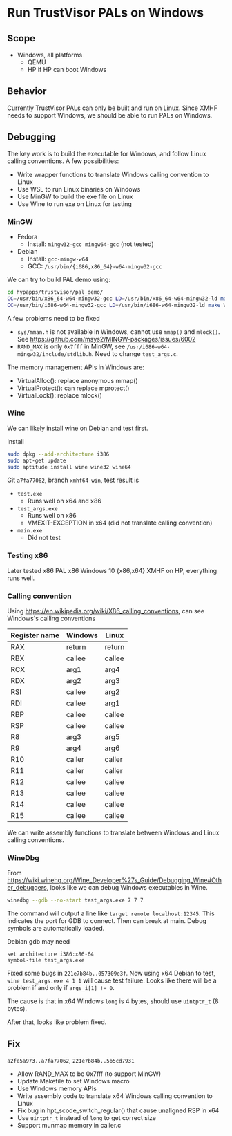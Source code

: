 # Run TrustVisor PALs on Windows

## Scope
* Windows, all platforms
	* QEMU
	* HP if HP can boot Windows

## Behavior
Currently TrustVisor PALs can only be built and run on Linux. Since XMHF needs
to support Windows, we should be able to run PALs on Windows.

## Debugging
The key work is to build the executable for Windows, and follow Linux calling
conventions. A few possibilities:
* Write wrapper functions to translate Windows calling convention to Linux
* Use WSL to run Linux binaries on Windows
* Use MinGW to build the exe file on Linux
* Use Wine to run exe on Linux for testing

### MinGW
* Fedora
	* Install: `mingw32-gcc mingw64-gcc` (not tested)
* Debian
	* Install: `gcc-mingw-w64`
	* GCC: `/usr/bin/{i686,x86_64}-w64-mingw32-gcc`

We can try to build PAL demo using:
```sh
cd hypapps/trustvisor/pal_demo/
CC=/usr/bin/x86_64-w64-mingw32-gcc LD=/usr/bin/x86_64-w64-mingw32-ld make WINDOWS=y
CC=/usr/bin/i686-w64-mingw32-gcc LD=/usr/bin/i686-w64-mingw32-ld make WINDOWS=y
```

A few problems need to be fixed
* `sys/mman.h` is not available in Windows, cannot use `mmap()` and `mlock()`.
  See <https://github.com/msys2/MINGW-packages/issues/6002>
* `RAND_MAX` is only `0x7fff` in MinGW, see
  `/usr/i686-w64-mingw32/include/stdlib.h`. Need to change `test_args.c`.

The memory management APIs in Windows are:
* VirtualAlloc(): replace anonymous mmap()
* VirtualProtect(): can replace mprotect()
* VirtualLock(): replace mlock()

### Wine

We can likely install wine on Debian and test first. 

Install
```sh
sudo dpkg --add-architecture i386
sudo apt-get update
sudo aptitude install wine wine32 wine64
```

Git `a7fa77062`, branch `xmhf64-win`, test result is
* `test.exe`
	* Runs well on x64 and x86
* `test_args.exe`
	* Runs well on x86
	* VMEXIT-EXCEPTION in x64 (did not translate calling convention)
* `main.exe`
	* Did not test

### Testing x86
Later tested x86 PAL x86 Windows 10 {x86,x64} XMHF on HP, everything runs well.

### Calling convention

Using <https://en.wikipedia.org/wiki/X86_calling_conventions>, can see
Windows's calling conventions

| Register name | Windows | Linux   |
|---------------|---------|---------|
| RAX           | return  | return  |
| RBX           | callee  | callee  |
| RCX           | arg1    | arg4    |
| RDX           | arg2    | arg3    |
| RSI           | callee  | arg2    |
| RDI           | callee  | arg1    |
| RBP           | callee  | callee  |
| RSP           | callee  | callee  |
| R8            | arg3    | arg5    |
| R9            | arg4    | arg6    |
| R10           | caller  | caller  |
| R11           | caller  | caller  |
| R12           | callee  | callee  |
| R13           | callee  | callee  |
| R14           | callee  | callee  |
| R15           | callee  | callee  |

We can write assembly functions to translate between Windows and Linux calling
conventions.

### WineDbg

From
<https://wiki.winehq.org/Wine_Developer%27s_Guide/Debugging_Wine#Other_debuggers>,
looks like we can debug Windows executables in Wine.

```sh
winedbg --gdb --no-start test_args.exe 7 7 7
```

The command will output a line like `target remote localhost:12345`. This
indicates the port for GDB to connect. Then can break at main. Debug symbols
are automatically loaded.

Debian gdb may need
```
set architecture i386:x86-64
symbol-file test_args.exe
```

Fixed some bugs in `221e7b84b..057309e3f`. Now using x64 Debian to test,
`wine test_args.exe 4 1 1` will cause test failure. Looks like there will be a
problem if and only if `args_i[1] != 0`.

The cause is that in x64 Windows `long` is 4 bytes, should use `uintptr_t`
(8 bytes).

After that, looks like problem fixed.

## Fix

`a2fe5a973..a7fa77062`, `221e7b84b..5b5cd7931`
* Allow RAND_MAX to be 0x7fff (to support MinGW)
* Update Makefile to set Windows macro
* Use Windows memory APIs
* Write assembly code to translate x64 Windows calling convention to Linux
* Fix bug in hpt_scode_switch_regular() that cause unaligned RSP in x64
* Use `uintptr_t` instead of `long` to get correct size
* Support munmap memory in caller.c

